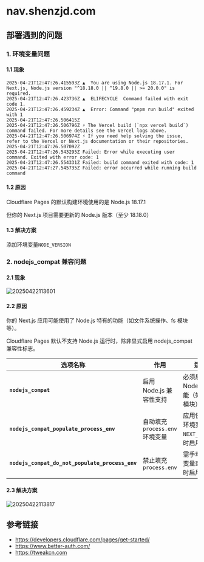 # nav.shenzjd.com

## 部署遇到的问题

### 1. 环境变量问题

#### 1.1 现象

```shell
2025-04-21T12:47:26.415593Z ▲  You are using Node.js 18.17.1. For Next.js, Node.js version "^18.18.0 || ^19.8.0 || >= 20.0.0" is required.
2025-04-21T12:47:26.423736Z ▲  ELIFECYCLE  Command failed with exit code 1.
2025-04-21T12:47:26.459234Z ▲  Error: Command "pnpm run build" exited with 1
2025-04-21T12:47:26.506415Z 
2025-04-21T12:47:26.506796Z ⚡️ The Vercel build (`npx vercel build`) command failed. For more details see the Vercel logs above.
2025-04-21T12:47:26.506974Z ⚡️ If you need help solving the issue, refer to the Vercel or Next.js documentation or their repositories.
2025-04-21T12:47:26.507092Z 
2025-04-21T12:47:26.543295Z Failed: Error while executing user command. Exited with error code: 1
2025-04-21T12:47:26.554331Z Failed: build command exited with code: 1
2025-04-21T12:47:27.545735Z Failed: error occurred while running build command
```

#### 1.2 原因

Cloudflare Pages 的默认构建环境使用的是 Node.js 18.17.1

但你的 Next.js 项目需要更新的 Node.js 版本（至少 18.18.0）

#### 1.3 解决方案

添加环境变量`NODE_VERSION`

### 2. nodejs_compat 兼容问题

#### 2.1 现象

![20250422113601](https://gcore.jsdelivr.net/gh/wu529778790/image/blog/20250422113601.png)

#### 2.2 原因

你的 Next.js 应用可能使用了 Node.js 特有的功能（如文件系统操作、fs 模块等）。

Cloudflare Pages 默认不支持 Node.js 运行时，除非显式启用 nodejs_compat 兼容性标志。

| 选项名称 | 作用 | 适用场景 |
|----------|------|----------|
| **`nodejs_compat`** | 启用 Node.js 兼容性支持 | 必须启用，否则 Node.js 相关功能（如 `fs`、`path` 模块）无法运行 |
| **`nodejs_compat_populate_process_env`** | 自动填充 `process.env` 环境变量 | 应用依赖运行时环境变量（如 `NEXT_PUBLIC_*`）时启用 |
| **`nodejs_compat_do_not_populate_process_env`** | 禁止填充 `process.env` | 需手动管理环境变量或避免冲突时启用 |

#### 2.3 解决方案

![20250422113817](https://gcore.jsdelivr.net/gh/wu529778790/image/blog/20250422113817.png)

## 参考链接

- <https://developers.cloudflare.com/pages/get-started/>
- <https://www.better-auth.com/>
- <https://tweakcn.com>

